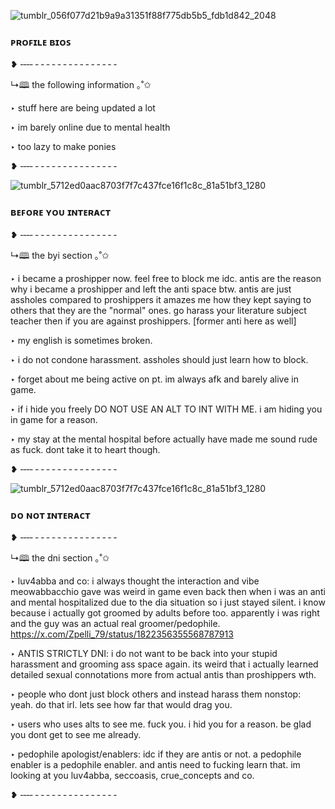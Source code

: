 ![tumblr_056f077d21b9a9a31351f88f775db5b5_fdb1d842_2048](https://github.com/user-attachments/assets/b0c1177f-9b7c-48f6-9ae4-82a322d3c681)

### ᴘʀᴏꜰɪʟᴇ ʙɪᴏꜱ

❥ ‑‑‑‑ ‑ ‑ ‑ ‑ ‑ ‑ ‑ ‑ ‑ ‑ ‑ ‑ ‑ ‑ ‑

↳🕮 the following information ｡˚✩

‣ stuff here are being updated a lot

‣ im barely online due to mental health

‣ too lazy to make ponies

❥ ‑‑‑‑ ‑ ‑ ‑ ‑ ‑ ‑ ‑ ‑ ‑ ‑ ‑ ‑ ‑ ‑ ‑

![tumblr_5712ed0aac8703f7f7c437fce16f1c8c_81a51bf3_1280](https://github.com/user-attachments/assets/761e6216-4578-47fd-a67b-1262acaacea7)

### ʙᴇꜰᴏʀᴇ ʏᴏᴜ ɪɴᴛᴇʀᴀᴄᴛ
❥ ‑‑‑‑ ‑ ‑ ‑ ‑ ‑ ‑ ‑ ‑ ‑ ‑ ‑ ‑ ‑ ‑ ‑

↳🕮 the byi section ｡˚✩

‣ i became a proshipper now. feel free to block me idc. antis are the reason why i became a proshipper and left the anti space btw. antis are just assholes compared to proshippers it amazes me how they kept saying to others that they are the "normal" ones. go harass your literature subject teacher then if you are against proshippers. [former anti here as well]

‣ my english is sometimes broken.

‣ i do not condone harassment. assholes should just learn how to block.

‣ forget about me being active on pt. im always afk and barely alive in game.

‣ if i hide you freely DO NOT USE AN ALT TO INT WITH ME. i am hiding you in game for a reason.

‣ my stay at the mental hospital before actually have made me sound rude as fuck. dont take it to heart though.

❥ ‑‑‑‑ ‑ ‑ ‑ ‑ ‑ ‑ ‑ ‑ ‑ ‑ ‑ ‑ ‑ ‑ ‑

![tumblr_5712ed0aac8703f7f7c437fce16f1c8c_81a51bf3_1280](https://github.com/user-attachments/assets/761e6216-4578-47fd-a67b-1262acaacea7)

### ᴅᴏ ɴᴏᴛ ɪɴᴛᴇʀᴀᴄᴛ
❥ ‑‑‑‑ ‑ ‑ ‑ ‑ ‑ ‑ ‑ ‑ ‑ ‑ ‑ ‑ ‑ ‑ ‑

↳🕮 the dni section ｡˚✩

‣ luv4abba and co: i always thought the interaction and vibe meowabbacchio gave was weird in game even back then when i was an anti and mental hospitalized due to the dia situation so i just stayed silent. i know because i actually got groomed by adults before too. apparently i was right and the guy was an actual real groomer/pedophile. https://x.com/Zpelli_79/status/1822356355568787913 

‣ ANTIS STRICTLY DNI: i do not want to be back into your stupid harassment and grooming ass space again. its weird that i actually learned detailed sexual connotations more from actual antis than proshippers wth.

‣ people who dont just block others and instead harass them nonstop: yeah. do that irl. lets see how far that would drag you.

‣ users who uses alts to see me. fuck you. i hid you for a reason. be glad you dont get to see me already.

‣ pedophile apologist/enablers: idc if they are antis or not. a pedophile enabler is a pedophile enabler. and antis need to fucking learn that. im looking at you luv4abba, seccoasis, crue_concepts and co.

❥ ‑‑‑‑ ‑ ‑ ‑ ‑ ‑ ‑ ‑ ‑ ‑ ‑ ‑ ‑ ‑ ‑ ‑
